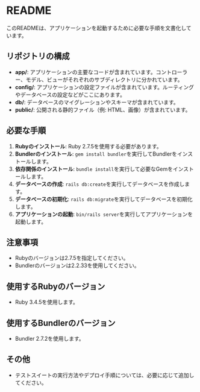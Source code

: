 # README

このREADMEは、アプリケーションを起動するために必要な手順を文書化しています。

## リポジトリの構成

- **app/**: アプリケーションの主要なコードが含まれています。コントローラー、モデル、ビューがそれぞれのサブディレクトリに分かれています。
- **config/**: アプリケーションの設定ファイルが含まれています。ルーティングやデータベースの設定などがここにあります。
- **db/**: データベースのマイグレーションやスキーマが含まれています。
- **public/**: 公開される静的ファイル（例: HTML、画像）が含まれています。

## 必要な手順

1. **Rubyのインストール**: Ruby 2.7.5を使用する必要があります。
2. **Bundlerのインストール**: `gem install bundler`を実行してBundlerをインストールします。
3. **依存関係のインストール**: `bundle install`を実行して必要なGemをインストールします。
4. **データベースの作成**: `rails db:create`を実行してデータベースを作成します。
5. **データベースの初期化**: `rails db:migrate`を実行してデータベースを初期化します。
6. **アプリケーションの起動**: `bin/rails server`を実行してアプリケーションを起動します。

## 注意事項

- Rubyのバージョンは2.7.5を指定してください。
- Bundlerのバージョンは2.2.33を使用してください。

## 使用するRubyのバージョン
- Ruby 3.4.5を使用します。

## 使用するBundlerのバージョン
- Bundler 2.7.2を使用します。

## その他

- テストスイートの実行方法やデプロイ手順については、必要に応じて追加してください。
